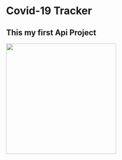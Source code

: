 # Covid-19 Tracker
## This my first Api Project
<img src = "assets/image/active.png" width = 300><br><br/>

